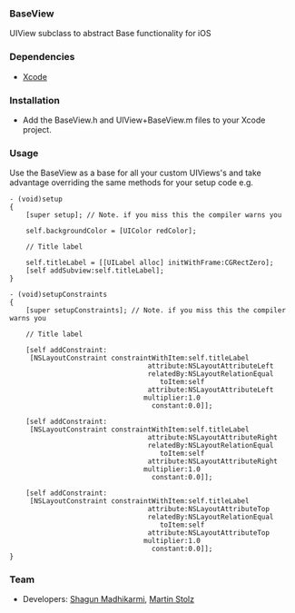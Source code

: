 ### BaseView

UIView subclass to abstract Base functionality for iOS

### Dependencies 

* [Xcode](https://itunes.apple.com/gb/app/xcode/id497799835?mt=12#)

### Installation

- Add the BaseView.h and UIView+BaseView.m files to your Xcode project.

### Usage

Use the BaseView as a base for all your custom UIViews's and take advantage overriding the same methods for your setup code e.g.

    - (void)setup
    {
    	[super setup]; // Note. if you miss this the compiler warns you

    	self.backgroundColor = [UIColor redColor];
    	
		// Title label
		
    	self.titleLabel = [[UILabel alloc] initWithFrame:CGRectZero];
    	[self addSubview:self.titleLabel];
    }
    
	- (void)setupConstraints
	{
    	[super setupConstraints]; // Note. if you miss this the compiler warns you
    
	    // Title label
	    
	    [self addConstraint:
	     [NSLayoutConstraint constraintWithItem:self.titleLabel
	                                  attribute:NSLayoutAttributeLeft
	                                  relatedBy:NSLayoutRelationEqual
	                                     toItem:self
	                                  attribute:NSLayoutAttributeLeft
	                                 multiplier:1.0
	                                   constant:0.0]];
	    
	    [self addConstraint:
	     [NSLayoutConstraint constraintWithItem:self.titleLabel
	                                  attribute:NSLayoutAttributeRight
	                                  relatedBy:NSLayoutRelationEqual
	                                     toItem:self
	                                  attribute:NSLayoutAttributeRight
	                                 multiplier:1.0
	                                   constant:0.0]];
	    
	    [self addConstraint:
	     [NSLayoutConstraint constraintWithItem:self.titleLabel
	                                  attribute:NSLayoutAttributeTop
	                                  relatedBy:NSLayoutRelationEqual
	                                     toItem:self
	                                  attribute:NSLayoutAttributeTop
	                                 multiplier:1.0
	                                   constant:0.0]];
	}

### Team

* Developers: [Shagun Madhikarmi](mailto:shagun@ustwo.com), [Martin Stolz](mailto:martin@ustwo.com)
